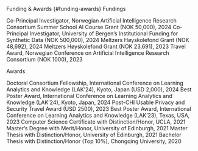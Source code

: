 Funding & Awards {#funding-awards}
Fundings

  <autocolor>Co-Principal Investigator, Norwegian Artificial Intelligence Research Consortium Summer School AI Course Grant (NOK 50,000)</autocolor>, 2024
  <autocolor>Co-Principal Investigator, University of Bergen’s Institutional Funding for Synthetic Data (NOK 500,000)</autocolor>, 2024
  <autocolor>Meltzers Høyskolefond Grant (NOK 48,692)</autocolor>, 2024
  <autocolor>Meltzers Høyskolefond Grant (NOK 23,691)</autocolor>, 2023
  <autocolor>Travel Award, Norwegian Conference on Artificial Intelligence Research Consortium (NOK 1000)</autocolor>, 2023

Awards

  <autocolor>Doctoral Consortium Fellowship, International Conference on Learning Analytics and Knowledge (LAK’24), Kyoto, Japan (USD 2,000)</autocolor>, 2024
  <autocolor>Best Poster Award, International Conference on Learning Analytics and Knowledge (LAK’24), Kyoto, Japan</autocolor>, 2024
  <autocolor>Post-CHI Usable Privacy and Security Travel Award (USD 2500)</autocolor>, 2023
  <autocolor>Best Poster Award, International Conference on Learning Analytics and Knowledge (LAK’23), Texas, USA</autocolor>, 2023
  <autocolor>Computer Science Certificate with Distinction/Honor, UCLA</autocolor>, 2021
  <autocolor>Master’s Degree with Merit/Honor, University of Edinburgh</autocolor>, 2021
  <autocolor>Master Thesis with Distinction/Honor, University of Edinburgh</autocolor>, 2021
  <autocolor>Bachelor Thesis with Distinction/Honor (Top 10%), Chongqing University</autocolor>, 2020
